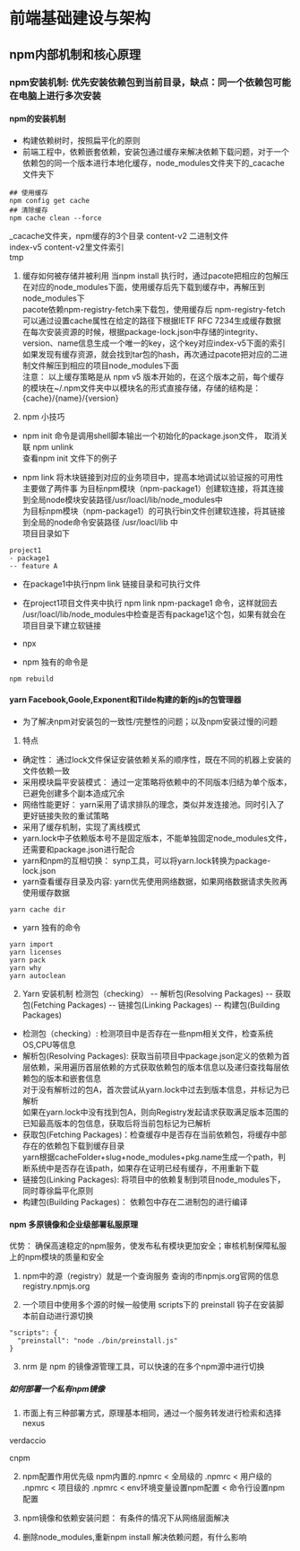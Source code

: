 # 前端基础建设与架构

## npm内部机制和核心原理

### npm安装机制: 优先安装依赖包到当前目录，缺点：同一个依赖包可能在电脑上进行多次安装

#### npm的安装机制
- 构建依赖树时，按照扁平化的原则
- 前端工程中，依赖嵌套依赖，安装包通过缓存来解决依赖下载问题，对于一个依赖包的同一个版本进行本地化缓存，node_modules文件夹下的_cacache文件夹下
```
## 使用缓存
npm config get cache
## 清除缓存
npm cache clean --force
```
_cacache文件夹，npm缓存的3个目录
content-v2   二进制文件    
index-v5   content-v2里文件索引   
tmp   
1. 缓存如何被存储并被利用
当npm install 执行时，通过pacote把相应的包解压在对应的node_modules下面，使用缓存后先下载到缓存中，再解压到node_modules下   
pacote依赖npm-registry-fetch来下载包，使用缓存后 npm-registry-fetch 可以通过设置cache属性在给定的路径下根据IETF RFC 7234生成缓存数据  
在每次安装资源的时候，根据package-lock.json中存储的integrity、version、name信息生成一个唯一的key，这个key对应index-v5下面的索引   
如果发现有缓存资源，就会找到tar包的hash，再次通过pacote把对应的二进制文件解压到相应的项目node_modules下面    
注意： 
以上缓存策略是从 npm v5 版本开始的，在这个版本之前，每个缓存的模块在~/.npm文件夹中以模块名的形式直接存储，存储的结构是： {cache}/{name}/{version}

2. npm 小技巧
- npm init 命令是调用shell脚本输出一个初始化的package.json文件， 取消关联 npm unlink   
查看npm init 文件下的例子   

- npm link 将木块链接到对应的业务项目中，提高本地调试以验证报的可用性
主要做了两件事
 为目标npm模块（npm-package1）创建软连接，将其连接到全局node模块安装路径/usr/loacl/lib/node_modules中   
 为目标npm模块（npm-package1）的可执行bin文件创建软连接，将其链接到全局的node命令安装路径 /usr/loacl/lib 中  
项目目录如下
```
project1  
- package1
-- feature A    
```
- 在package1中执行npm link 链接目录和可执行文件
- 在project1项目文件夹中执行 npm link npm-package1 命令，这样就回去 /usr/loacl/lib/node_modules中检查是否有package1这个包，如果有就会在项目目录下建立软链接

- npx  
- npm 独有的命令是
```
npm rebuild 
```

#### yarn Facebook,Goole,Exponent和Tilde构建的新的js的包管理器
- 为了解决npm对安装包的一致性/完整性的问题；以及npm安装过慢的问题  

1. 特点
- 确定性： 通过lock文件保证安装依赖关系的顺序性，既在不同的机器上安装的文件依赖一致
- 采用模块扁平安装模式： 通过一定策略将依赖中的不同版本归结为单个版本，已避免创建多个副本造成冗余 
- 网络性能更好： yarn采用了请求排队的理念，类似并发连接池。同时引入了更好链接失败的重试策略  
- 采用了缓存机制，实现了离线模式
- yarn.lock中子依赖版本号不是固定版本，不能单独固定node_modules文件，还需要和package.json进行配合
- yarn和npm的互相切换： synp工具，可以将yarn.lock转换为package-lock.json
- yarn查看缓存目录及内容: yarn优先使用网络数据，如果网络数据请求失败再使用缓存数据
```
yarn cache dir
```
- yarn 独有的命令
```
yarn import 
yarn licenses
yarn pack
yarn why
yarn autoclean
```

2. Yarn 安装机制
检测包（checking） -- 解析包(Resolving Packages) -- 获取包(Fetching Packages) -- 链接包(Linking Packages) -- 构建包(Building Packages)   

- 检测包（checking）: 检测项目中是否存在一些npm相关文件，检查系统OS,CPU等信息
- 解析包(Resolving Packages): 获取当前项目中package.json定义的依赖为首层依赖，采用遍历首层依赖的方式获取依赖包的版本信息以及递归查找每层依赖包的版本和嵌套信息  
  对于没有解析过的包A，首次尝试从yarn.lock中过去到版本信息，并标记为已解析   
  如果在yarn.lock中没有找到包A，则向Registry发起请求获取满足版本范围的已知最高版本的包信息，获取后将当前包标记为已解析  
- 获取包(Fetching Packages)：检查缓存中是否存在当前依赖包，将缓存中部存在的依赖包下载到缓存目录  
  yarn根据cacheFolder+slug+node_modules+pkg.name生成一个path，判断系统中是否存在该path，如果存在证明已经有缓存，不用重新下载   
- 链接包(Linking Packages): 将项目中的依赖复制到项目node_modules下，同时尊徐扁平化原则  
- 构建包(Building Packages)： 依赖包中存在二进制包的进行编译   


#### npm 多原镜像和企业级部署私服原理
优势： 确保高速稳定的npm服务，使发布私有模块更加安全；审核机制保障私服上的npm模块的质量和安全  
1. npm中的源（registry）就是一个查询服务  查询的市npmjs.org官网的信息  registry.npmjs.org

2. 一个项目中使用多个源的时候一般使用 scripts下的 preinstall 钩子在安装脚本前自动进行源切换   
```
"scripts": {
  "preinstall": "node ./bin/preinstall.js"
}
```

3. nrm 是 npm 的镜像源管理工具，可以快速的在多个npm源中进行切换

##### 如何部署一个私有npm镜像
1. 市面上有三种部署方式，原理基本相同，通过一个服务转发进行检索和选择   
nexus  

verdaccio 

cnpm  

2. npm配置作用优先级
npm内置的.npmrc < 全局级的 .npmrc < 用户级的 .npmrc < 项目级的 .npmrc < env环境变量设置npm配置 < 命令行设置npm配置

3. npm镜像和依赖安装问题： 有条件的情况下从网络层面解决









1. 删除node_modules,重新npm install 解决依赖问题，有什么影响
